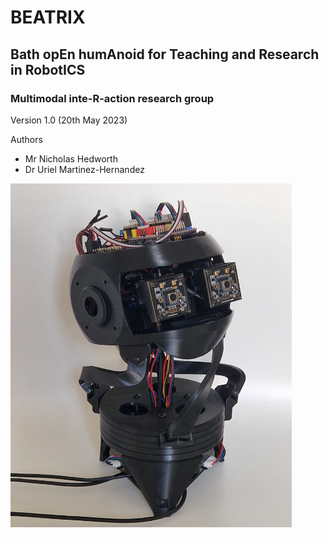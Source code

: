 # BEATRIX
## Bath opEn humAnoid for Teaching and Research in RobotICS

### Multimodal inte-R-action research group

Version 1.0 (20th May 2023)

Authors
- Mr Nicholas Hedworth
- Dr Uriel Martinez-Hernandez

<img src="https://github.com/inte-R-action/BEATRIX/blob/main/Images/BEATRIX-head1.jpg" width="450" height="550" align="center">

